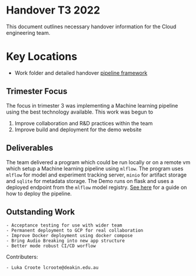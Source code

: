 # Handover T3 2022

This document outlines necessary handover information for the Cloud engineering team.

# Key Locations

- Work folder and detailed handover [pipeline framework](https://github.com/Hardhat-Enterprises/breaking-captcha/tree/main/Teams_T3_2022/Cloud_Dev/pipeline-framework)

## Trimester Focus

The focus in trimester 3 was implementing a Machine learning pipeline using the best technology available. This work was begun to

1. Improve collaboration and R&D practices within the team
2. Improve build and deployment for the demo website

## Deliverables

The team delivered a program which could be run locally or on a remote vm which setup a Machine learning pipeline using `mlflow`. The program uses `mlflow` for model and experiment tracking server, `minio` for artifact storage and `sqlite` for metadata storage. The Demo runs on flask and uses a deployed endpoint from the `mlflow` model registry. [See here](https://github.com/Hardhat-Enterprises/breaking-captcha/tree/main/Teams_T3_2022/Cloud_Dev/pipeline-framework) for a guide on how to deploy the pipeline.

## Outstanding Work

    - Acceptance testing for use with wider team
    - Permanent deployment to GCP for real collaboration
    - Improve Docker deployment using docker compose
    - Bring Audio Breaking into new app structure
    - Better mode robust CI/CD worflow

Contributers:

    - Luka Croote lcroote@deakin.edu.au
